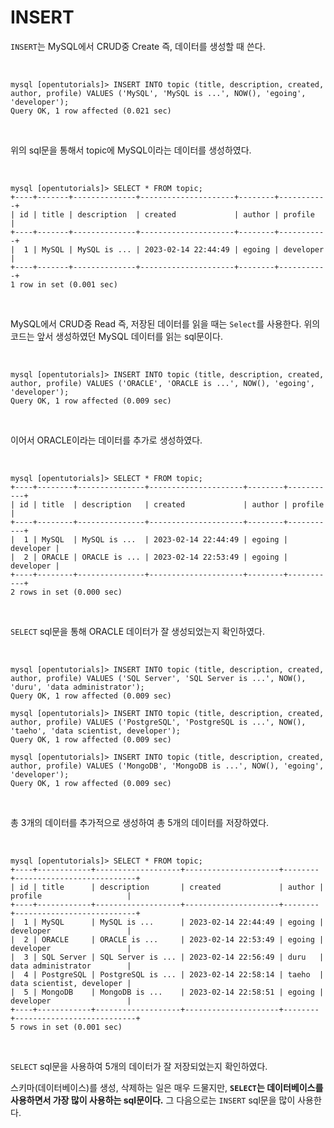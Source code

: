 # INSERT

`INSERT`는 MySQL에서 CRUD중 Create 즉, 데이터를 생성할 때 쓴다.

</br>

```
mysql [opentutorials]> INSERT INTO topic (title, description, created, author, profile) VALUES ('MySQL', 'MySQL is ...', NOW(), 'egoing', 'developer');
Query OK, 1 row affected (0.021 sec)
```

</br>

위의 sql문을 통해서 topic에 MySQL이라는 데이터를 생성하였다.

</br>

```
mysql [opentutorials]> SELECT * FROM topic;
+----+-------+--------------+---------------------+--------+-----------+
| id | title | description  | created             | author | profile   |
+----+-------+--------------+---------------------+--------+-----------+
|  1 | MySQL | MySQL is ... | 2023-02-14 22:44:49 | egoing | developer |
+----+-------+--------------+---------------------+--------+-----------+
1 row in set (0.001 sec)
```

</br>

MySQL에서 CRUD중 Read 즉, 저장된 데이터를 읽을 때는 `Select`를 사용한다. 위의 코드는 앞서 생성하였던 MySQL 데이터를 읽는 sql문이다.

</br>

```
mysql [opentutorials]> INSERT INTO topic (title, description, created, author, profile) VALUES ('ORACLE', 'ORACLE is ...', NOW(), 'egoing', 'developer');
Query OK, 1 row affected (0.009 sec)
```

</br>

이어서 ORACLE이라는 데이터를 추가로 생성하였다.

</br>

```
mysql [opentutorials]> SELECT * FROM topic;
+----+--------+---------------+---------------------+--------+-----------+
| id | title  | description   | created             | author | profile   |
+----+--------+---------------+---------------------+--------+-----------+
|  1 | MySQL  | MySQL is ...  | 2023-02-14 22:44:49 | egoing | developer |
|  2 | ORACLE | ORACLE is ... | 2023-02-14 22:53:49 | egoing | developer |
+----+--------+---------------+---------------------+--------+-----------+
2 rows in set (0.000 sec)
```

</br>

`SELECT` sql문을 통해 ORACLE 데이터가 잘 생성되었는지 확인하였다.

</br>

```
mysql [opentutorials]> INSERT INTO topic (title, description, created, author, profile) VALUES ('SQL Server', 'SQL Server is ...', NOW(), 'duru', 'data administrator');
Query OK, 1 row affected (0.009 sec)

mysql [opentutorials]> INSERT INTO topic (title, description, created, author, profile) VALUES ('PostgreSQL', 'PostgreSQL is ...', NOW(), 'taeho', 'data scientist, developer');
Query OK, 1 row affected (0.009 sec)

mysql [opentutorials]> INSERT INTO topic (title, description, created, author, profile) VALUES ('MongoDB', 'MongoDB is ...', NOW(), 'egoing', 'developer');
Query OK, 1 row affected (0.009 sec)
```

</br>

총 3개의 데이터를 추가적으로 생성하여 총 5개의 데이터를 저장하였다.

</br>

```
mysql [opentutorials]> SELECT * FROM topic;
+----+------------+-------------------+---------------------+--------+---------------------------+
| id | title      | description       | created             | author | profile                   |
+----+------------+-------------------+---------------------+--------+---------------------------+
|  1 | MySQL      | MySQL is ...      | 2023-02-14 22:44:49 | egoing | developer                 |
|  2 | ORACLE     | ORACLE is ...     | 2023-02-14 22:53:49 | egoing | developer                 |
|  3 | SQL Server | SQL Server is ... | 2023-02-14 22:56:49 | duru   | data administrator        |
|  4 | PostgreSQL | PostgreSQL is ... | 2023-02-14 22:58:14 | taeho  | data scientist, developer |
|  5 | MongoDB    | MongoDB is ...    | 2023-02-14 22:58:51 | egoing | developer                 |
+----+------------+-------------------+---------------------+--------+---------------------------+
5 rows in set (0.001 sec)
```

</br>

`SELECT` sql문을 사용하여 5개의 데이터가 잘 저장되었는지 확인하였다.

스키마(데이터베이스)를 생성, 삭제하는 일은 매우 드물지만, **`SELECT`는 데이터베이스를 사용하면서 가장 많이 사용하는 sql문이다.** 그 다음으로는 `INSERT` sql문을 많이 사용한다.
